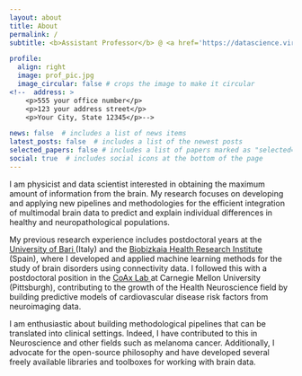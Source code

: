 ```yaml
---
layout: about
title: About
permalink: /
subtitle: <b>Assistant Professor</b> @ <a href='https://datascience.virginia.edu/'> School of Data Science (University of Virginia) </a>. <!--Address. Contacts. Moto. Etc.-->

profile:
  align: right
  image: prof_pic.jpg
  image_circular: false # crops the image to make it circular
<!--  address: >
    <p>555 your office number</p>
    <p>123 your address street</p>
    <p>Your City, State 12345</p>-->

news: false  # includes a list of news items
latest_posts: false  # includes a list of the newest posts
selected_papers: false # includes a list of papers marked as "selected={true}"
social: true  # includes social icons at the bottom of the page
---
```


I am physicist and data scientist interested in obtaining the maximum amount of information from the brain. My research focuses on developing and applying new pipelines and methodologies for the efficient integration of multimodal brain data to predict and explain individual differences in healthy and neuropathological populations.

My previous research experience includes postdoctoral years at the <a href="https://www.uniba.it/it?set_language=it"> University of Bari </a> (Italy) and the <a href="https://www.biocrucesbizkaia.org"> Biobizkaia Health Research Institute </a> (Spain), where I developed and applied machine learning methods for the study of brain disorders using connectivity data. I followed this with a postdoctoral position in the <a href="https://www.cmu.edu/dietrich/psychology/cognitiveaxon/index.html"> CoAx Lab </a> at Carnegie Mellon University (Pittsburgh), contributing to the growth of the Health Neuroscience field by building predictive models of cardiovascular disease risk factors from neuroimaging data.

I am enthusiastic about building methodological pipelines that can be translated into clinical settings. Indeed, I have contributed to this in Neuroscience and other fields such as melanoma cancer. Additionally, I advocate for the open-source philosophy and have developed several freely available libraries and toolboxes for working with brain data.

<!--Write your biography here. Tell the world about yourself. Link to your favorite [subreddit](http://reddit.com). You can put a picture in, too. The code is already in, just name your picture `prof_pic.jpg` and put it in the `img/` folder.

Put your address / P.O. box / other info right below your picture. You can also disable any of these elements by editing `profile` property of the YAML header of your `_pages/about.md`. Edit `_bibliography/papers.bib` and Jekyll will render your [publications page](/al-folio/publications/) automatically.

Link to your social media connections, too. This theme is set up to use [Font Awesome icons](http://fortawesome.github.io/Font-Awesome/) and [Academicons](https://jpswalsh.github.io/academicons/), like the ones below. Add your Facebook, Twitter, LinkedIn, Google Scholar, or just disable all of them. -->
